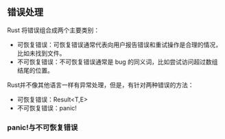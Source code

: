 ## 错误处理

Rust 将错误组合成两个主要类别：

+ 可恢复错误：可恢复错误通常代表向用户报告错误和重试操作是合理的情况，比如未找到文件。
+ 不可恢复错误：不可恢复错误通常是 bug 的同义词，比如尝试访问超过数组结尾的位置。

Rust并不像其他语言一样有异常处理，但是，有针对两种错误的方法：

+ 可恢复错误：Result<T,E>
+ 不可恢复错误：panic!

### panic!与不可恢复错误

